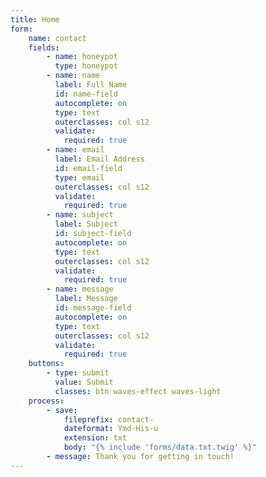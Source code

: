 ```yaml
---
title: Home
form:
    name: contact
    fields:
        - name: honeypot
          type: honeypot
        - name: name
          label: Full Name
          id: name-field
          autocomplete: on
          type: text
          outerclasses: col s12
          validate:
            required: true
        - name: email
          label: Email Address
          id: email-field
          type: email
          outerclasses: col s12
          validate:
            required: true
        - name: subject
          label: Subject
          id: subject-field
          autocomplete: on
          type: text
          outerclasses: col s12
          validate:
            required: true
        - name: message
          label: Message
          id: message-field
          autocomplete: on
          type: text
          outerclasses: col s12
          validate:
            required: true    
    buttons:
        - type: submit
          value: Submit
          classes: btn waves-effect waves-light
    process:
        - save:
            fileprefix: contact-
            dateformat: Ymd-His-u
            extension: txt
            body: "{% include 'forms/data.txt.twig' %}"
        - message: Thank you for getting in touch!
---
```

